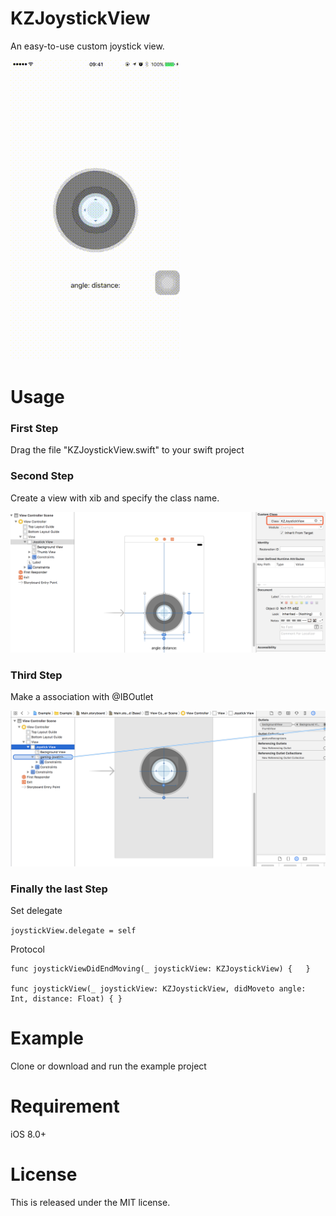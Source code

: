 # KZJoystickView
An easy-to-use custom joystick view.

![](https://github.com/pkz0313/KZJoystickView/blob/master/KZJoystickView/KZJoystickView.gif)

# Usage
### First Step
Drag the file "KZJoystickView.swift" to your swift project

### Second Step
Create a view with xib and specify the class name.

![specify the class name](https://github.com/pkz0313/KZJoystickView/blob/master/KZJoystickView/image1.png)

### Third Step
Make a association with @IBOutlet

![specify the class name](https://github.com/pkz0313/KZJoystickView/blob/master/KZJoystickView/image2.png)

### Finally the last Step 
Set delegate

```joystickView.delegate = self```

Protocol

```    
func joystickViewDidEndMoving(_ joystickView: KZJoystickView) {   }
    
func joystickView(_ joystickView: KZJoystickView, didMoveto angle: Int, distance: Float) { }
```
# Example
Clone or download and run the example project

# Requirement
iOS 8.0+

# License
This is released under the MIT license.
